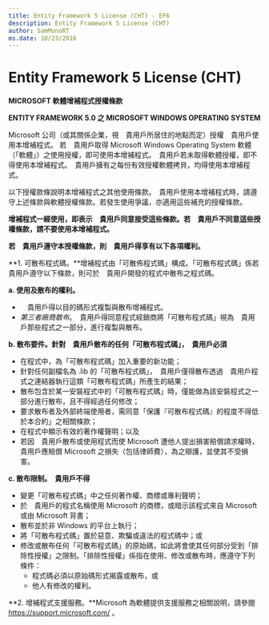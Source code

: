```yaml
---
title: Entity Framework 5 License (CHT) - EF6
description: Entity Framework 5 License (CHT)
author: SamMonoRT
ms.date: 10/23/2016
---
```

# Entity Framework 5 License (CHT)
**MICROSOFT 軟體增補程式授權條款**

**ENTITY FRAMEWORK 5.0 之 MICROSOFT WINDOWS OPERATING SYSTEM**

Microsoft 公司（或其關係企業，視　貴用戶所居住的地點而定）授權　貴用戶使用本增補程式。 若　貴用戶取得 Microsoft Windows Operating System 軟體（「軟體」）之使用授權，即可使用本增補程式。　貴用戶若未取得軟體授權，即不得使用本增補程式。　貴用戶擁有之每份有效授權軟體拷貝，均得使用本增補程式。

以下授權款條說明本增補程式之其他使用條款。　貴用戶使用本增補程式時，請遵守上述條款與軟體授權條款。若發生使用爭議，亦適用這些補充的授權條款。

**增補程式一經使用，即表示　貴用戶同意接受這些條款。若　貴用戶不同意這些授權條款，請不要使用本增補程式。**

**若　貴用戶遵守本授權條款，則　貴用戶得享有以下各項權利。**

**1. 可散布程式碼。**增補程式由「可散佈程式碼」構成。「可散布程式碼」係若　貴用戶遵守以下條款，則可於　貴用戶開發的程式中散布之程式碼。

**a. 使用及散布的權利。**

-   　貴用戶得以目的碼形式複製與散布增補程式。
-   *第三者廠商散布*。　貴用戶得同意程式經銷商將「可散布程式碼」視為　貴用戶那些程式之一部分，進行複製與散布。

**b. 散布要件。針對　貴用戶散布的任何「可散布程式碼」，　貴用戶必須**

-   在程式中，為「可散布程式碼」加入重要的新功能；
-   針對任何副檔名為 .lib 的「可散布程式碼」，　貴用戶僅得散布透過　貴用戶程式之連結器執行這類「可散布程式碼」所產生的結果；
-   散布包含於某一安裝程式中的「可散布程式碼」時，僅能做為該安裝程式之一部分進行散布，且不得經過任何修改；
-   要求散布者及外部終端使用者，需同意「保護『可散布程式碼』的程度不得低於本合約」之相關條款；
-   在程式中顯示有效的著作權聲明；以及
-   若因　貴用戶散布或使用程式而使 Microsoft 遭他人提出損害賠償請求權時，　貴用戶應賠償 Microsoft 之損失（包括律師費），為之辯護，並使其不受損害。

**c. 散布限制。　貴用戶不得**

-   變更「可散布程式碼」中之任何著作權、商標或專利聲明；
-   於　貴用戶的程式名稱使用 Microsoft 的商標，或暗示該程式來自 Microsoft 或由 Microsoft 背書；
-   散布並於非 Windows 的平台上執行；
-   將「可散布程式碼」置於惡意、欺騙或違法的程式碼中；或
-   修改或散布任何「可散布程式碼」的原始碼，如此將會使其任何部分受到「排除性授權」之限制。「排除性授權」係指在使用、修改或散布時，應遵守下列條件：
    -   程式碼必須以原始碼形式揭露或散布，或
    -   他人有修改的權利。

**2. 增補程式支援服務。**Microsoft 為軟體提供支援服務之相關說明，請參閱 https://support.microsoft.com/ 。
